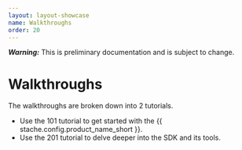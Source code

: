 ```yaml
---
layout: layout-showcase
name: Walkthroughs
order: 20
---
```


<p class="alert alert-warning"><strong><em>Warning:</em></strong> This is preliminary documentation and is subject to change.</p>

# Walkthroughs
The walkthroughs are broken down into 2 tutorials.

* Use the 101 tutorial to get started with the {{ stache.config.product_name_short }}.
* Use the 201 tutorial to delve deeper into the SDK and its tools.
